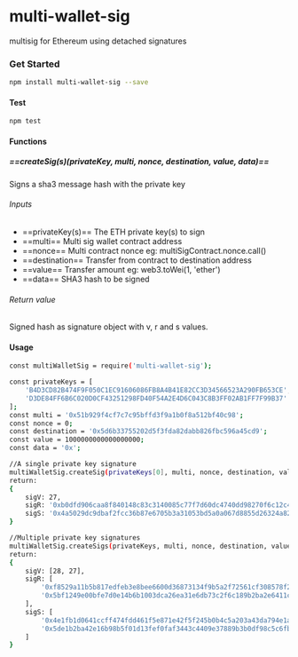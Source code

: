 # multi-wallet-sig
multisig for Ethereum using detached signatures

### Get Started
```bash
npm install multi-wallet-sig --save
```
#### Test
```bash
npm test
```
#### Functions
##### ==createSig(s)(privateKey, multi, nonce, destination, value, data)==
Signs a sha3 message hash with the private key
###### Inputs
- ==privateKey(s)== The ETH private key(s) to sign
- ==multi== Multi sig wallet contract address
- ==nonce==  Multi contract nonce eg: multiSigContract.nonce.call()
- ==destination== Transfer from contract to destination address
- ==value== Transfer amount eg: web3.toWei(1, 'ether')
- ==data== SHA3 hash to be signed

###### Return value
Signed hash as signature object with v, r and s values.

#### Usage
```bash
const multiWalletSig = require('multi-wallet-sig');

const privateKeys = [
    'B4D3CD82B474F9F050C1EC91606086FB8A4B41E82CC3D34566523A290FB653CE',
    'D3DE84FF6B6C020D0CF43251298FD40F54A2E4D6C043C8B3FF02AB1FF7F99B37'
];
const multi = '0x51b929f4cf7c7c95bffd3f9a1b0f8a512bf40c98';
const nonce = 0;
const destination = '0x5d6b33755202d5f3fda82dabb826fbc596a45cd9';
const value = 1000000000000000000;
const data = '0x';

//A single private key signature
multiWalletSig.createSig(privateKeys[0], multi, nonce, destination, value, data);
return:
{
    sigV: 27,
    sigR: '0xb0dfd906caa8f840148c83c3140085c77f7d60dc4740dd98270f6c12c43a7f6e',
    sigS: '0x4a5029dc9dbaf2fcc36b87e6705b3a31053bd5a0a067d8855d26324a82b97d60'
}

//Multiple private key signatures
multiWalletSig.createSigs(privateKeys, multi, nonce, destination, value, data);
return:
{
    sigV: [28, 27],
    sigR: [
        '0xf8529a11b5b817edfeb3e8bee6600d36873134f9b5a2f72561cf308578f2e004',
        '0x5bf1249e00bfe7d0e14b6b1003dca26ea31e6db73c2f6c189b2ba2e6411c06bd'
    ],
    sigS: [
        '0x4e1fb1d0641ccff474fdd461f5e871e42f5f245b0b4c5a203a43da794e1a7fb3',
        '0x5de1b2ba42e16b98b5f01d13fef0faf3443c4409e37889b3b0df98c5c6fbd7f6'
    ]
}
```